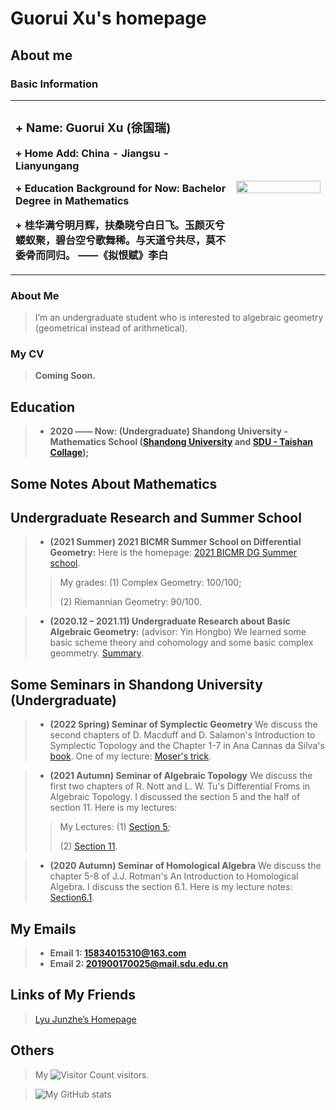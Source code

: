 # Guorui Xu's homepage
## About me
### Basic Information

<table border="0">
  <tr>
    <td width="70%">
      <h3> + Name: Guorui Xu (徐国瑞)</h3>
      <p><b> + Home Add: China - Jiangsu - Lianyungang</b></p>
      <p><b> + Education Background for Now: Bachelor Degree in Mathematics</b></p>
      <p><b> + 桂华满兮明月辉，扶桑晓兮白日飞。玉颜灭兮蝼蚁聚，碧台空兮歌舞稀。与天道兮共尽，莫不委骨而同归。  ——《拟恨赋》李白</b></p>
    </td>
    <td width="30%">
      <img src="/IMG_3788(20210725-132837).JPG" width="100%"> 
    </td>
  </tr>
</table>

### About Me
> I’m an undergraduate student who is interested to algebraic geometry (geometrical instead of arithmetical).

### My CV
> **Coming Soon.**

## Education

> + **2020 —— Now: (Undergraduate) Shandong University - Mathematics School ([Shandong University](https://www.sdu.edu.cn/) and [SDU - Taishan Collage](https://www.math.sdu.edu.cn/));**


## Some Notes About Mathematics


## Undergraduate Research and Summer School
> + **(2021 Summer) 2021 BICMR Summer School on Differential Geometry:** Here is the homepage: [2021 BICMR DG Summer school](https://bicmr.pku.edu.cn/cn/content/show/17-2464.html). 
>> My grades: (1) Complex Geometry: 100/100;
>> 
>> (2) Riemannian Geometry: 90/100.

> + **(2020.12 – 2021.11) Undergraduate Research about Basic Algebraic Geometry:** (advisor: Yin Hongbo) We learned some basic scheme theory and cohomology and some basic complex geommetry. [Summary](/AGRESKC.pdf).

## Some Seminars in Shandong University (Undergraduate)
> + **(2022 Spring) Seminar of Symplectic Geometry** We discuss the second chapters of D. Macduff and D. Salamon's Introduction to Symplectic Topology and the Chapter 1-7 in Ana Cannas da Silva's [book](https://people.math.ethz.ch/~acannas/Papers/lsg.pdf). One of my lecture: [Moser's trick](/2022Symp1.pdf).

> + **(2021 Autumn) Seminar of Algebraic Topology** We discuss the first two chapters of R. Nott and L. W. Tu's Differential Froms in Algebraic Topology. I discussed the section 5 and the half of section 11. Here is my lectures:
>> My Lectures: (1) [Section 5](/2021ATSe1.pdf);
>>
>> (2) [Section 11](/2021ATSe2.pdf).

> + **(2020 Autumn) Seminar of Homological Algebra** We discuss the chapter 5-8 of J.J. Rotman's An Introduction to Homological Algebra. I discuss the section 6.1. Here is my lecture notes: [Section6.1](/2020HASe.pdf).

## My Emails
> + **Email 1: 15834015310@163.com**
> + **Email 2: 201900170025@mail.sdu.edu.cn**


## Links of My Friends
> [Lyu Junzhe’s Homepage](https://taiataiat.github.io/)

## Others
> My ![Visitor Count](https://profile-counter.glitch.me/DVLXLWZ/count.svg) visitors.

> ![My GitHub stats](https://github-readme-stats.vercel.app/api?username=DVLXLWZ&show_icons=true&theme=tokyonight)

